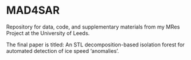 # MAD4SAR
Repository for data, code, and supplementary materials from my MRes Project at the University of Leeds.

The final paper is titled: An STL decomposition-based isolation forest for automated detection of ice speed ‘anomalies’.
